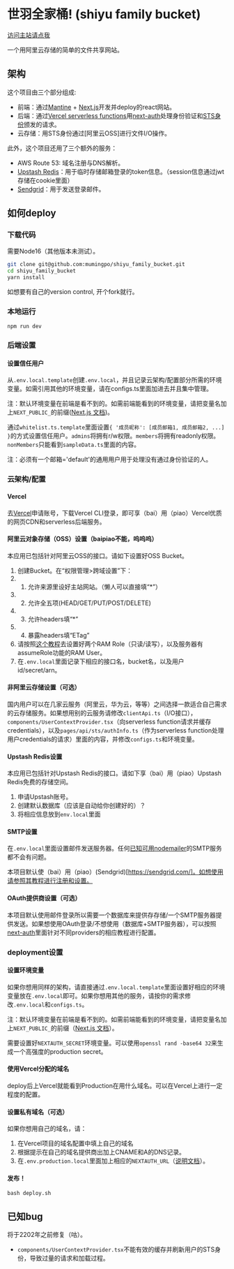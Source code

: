 # 世羽全家桶! (shiyu family bucket)

[访问主站请点我](https://www.shiyuquanjiatong.com/)

一个用阿里云存储的简单的文件共享网站。

## 架构

这个项目由三个部分组成:
- 前端：通过[Mantine](https://mantine.dev/) + [Next.js](https://nextjs.org/)开发并deploy的react网站。
- 后端：通过[Vercel serverless functions](https://vercel.com/docs/concepts/functions#serverless-functions)用[next-auth](https://next-auth.js.org/)处理身份验证和[STS身份](https://www.alibabacloud.com/help/zh/resource-access-management/latest/what-is-sts)颁发的请求。
- 云存储：用STS身份通过[阿里云OSS]进行文件I/O操作。

此外，这个项目还用了三个额外的服务：
- AWS Route 53: 域名注册与DNS解析。
- [Upstash Redis](https://upstash.com/)：用于临时存储邮箱登录的token信息。（session信息通过jwt存储在cookie里面）
- [Sendgrid](https://sendgrid.com/)：用于发送登录邮件。

## 如何deploy

### 下载代码

需要Node16（其他版本未测试）。

```bash
git clone git@github.com:mumingpo/shiyu_family_bucket.git
cd shiyu_family_bucket
yarn install
```

如想要有自己的version control, 开个fork就行。

### 本地运行

`npm run dev`

### 后端设置

#### 设置信任用户

从`.env.local.template`创建`.env.local`，并且记录云架构/配置部分所需的环境变量。如需引用其他的环境变量，请在configs.ts里面加进去并且集中管理。

注：默认环境变量在前端是看不到的。如需前端能看到的环境变量，请把变量名加上`NEXT_PUBLIC_`的前缀([Next.js 文档](https://nextjs.org/docs/basic-features/environment-variables))。

通过`whitelist.ts.template`里面设置`{ '成员昵称': [成员邮箱1, 成员邮箱2, ...] }`的方式设置信任用户。`admins`将拥有r/w权限。`members`将拥有readonly权限。`nonMembers`只能看到`sampleData.ts`里面的内容。

注：必须有一个邮箱='default'的通用用户用于处理没有通过身份验证的人。

### 云架构/配置

#### Vercel

去[Vercel](https://vercel.com/)申请账号，下载Vercel CLI登录，即可享（bai）用（piao）Vercel优质的网页CDN和serverless后端服务。

#### 阿里云对象存储（OSS）设置（baipiao不能，呜呜呜）

本应用已包括针对阿里云OSS的接口。请如下设置好OSS Bucket。

1. 创建Bucket。在“权限管理>跨域设置”下：
1. 1. 允许来源里设好主站网站。（懒人可以直接填“*”）
1. 2. 允许全五项(HEAD/GET/PUT/POST/DELETE)
1. 3. 允许headers填“*”
1. 4. 暴露headers填“ETag”
2. 请按照[这个教程](https://www.alibabacloud.com/help/zh/resource-access-management/latest/use-an-sts-token-for-authorizing-a-mobile-app-to-access-alibaba-cloud-resources?spm=a2c63.p38356.0.0.7e2060ccsMQDjf#concept-tdn-n2k-xdb)去设置好两个RAM Role（只读/读写），以及服务器有assumeRole功能的RAM User。
3. 在`.env.local`里面记录下相应的接口名，bucket名，以及用户id/secret/arn。

#### 非阿里云存储设置（可选）

国内用户可以在几家云服务（阿里云，华为云，等等）之间选择一款适合自己需求的云存储服务。如果想用别的云服务请修改`clientApi.ts`（I/O接口），`components/UserContextProvider.tsx`（向serverless function请求并缓存credentials），以及`pages/api/sts/authInfo.ts`（作为serverless function处理用户credentials的请求）里面的内容，并修改`configs.ts`和环境变量。

#### Upstash Redis设置

本应用已包括针对Upstash Redis的接口。请如下享（bai）用（piao）Upstash Redis免费的存储空间。

1. 申请Upstash账号。
2. 创建默认数据库（应该是自动给你创建好的）？
3. 将相应信息放到`env.local`里面

#### SMTP设置

在`.env.local`里面设置邮件发送服务器。任何[已知可用nodemailer](http://nodemailer.com/smtp/well-known/)的SMTP服务都不会有问题。

本项目默认使（bai）用（piao）(Sendgrid)[https://sendgrid.com/]。如想使用请参照其教程进行注册和设置。

#### OAuth提供商设置（可选）

本项目默认使用邮件登录所以需要一个数据库来提供存存储/一个SMTP服务器提供发送。如果想使用OAuth登录/不想使用（数据库+SMTP服务器），可以按照[next-auth](https://next-auth.js.org/configuration/providers/oauth)里面针对不同providers的相应教程进行配置。

### deployment设置

#### 设置环境变量

如果你想用同样的架构，请直接通过`.env.local.template`里面设置好相应的环境变量放在`.env.local`即可。如果你想用其他的服务，请按你的需求修改`.env.local`和`configs.ts`。

注：默认环境变量在前端是看不到的。如需前端能看到的环境变量，请把变量名加上`NEXT_PUBLIC_`的前缀（[Next.js 文档](https://nextjs.org/docs/basic-features/environment-variables)）。

需要设置好`NEXTAUTH_SECRET`环境变量。可以使用`openssl rand -base64 32`来生成一个高强度的production secret。

#### 使用Vercel分配的域名

deploy后上Vercel就能看到Production在用什么域名。可以在Vercel上进行一定程度的配置。

#### 设置私有域名（可选）

如果你想用自己的域名，请：

1. 在Vercel项目的域名配置中填上自己的域名
2. 根据提示在自己的域名提供商出加上CNAME和A的DNS记录。
3. 在`.env.production.local`里面加上相应的`NEXTAUTH_URL`（[说明文档](https://next-auth.js.org/configuration/options#nextauth_url)）。

#### 发布！

`bash deploy.sh`

## 已知bug

将于2202年之前修复（咕）。

- `components/UserContextProvider.tsx`不能有效的缓存并刷新用户的STS身份，导致过量的请求和加载过程。
